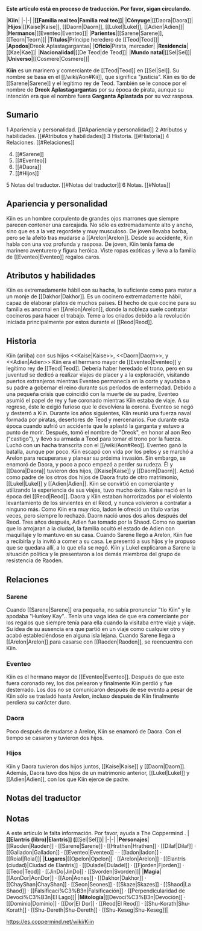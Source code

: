 **Este artículo está en proceso de traducción. Por favor, sigan circulando.**


|**Kiin**|
|-|-|
|**[[Familia real teo\|Familia real teo]]**|
|**Cónyuge**|[[Daora\|Daora]]|
|**Hijos**|[[Kaise\|Kaise]], [[Daorn\|Daorn]], [[Lukel\|Lukel]], [[Adien\|Adien]]|
|**Hermanos**|[[Eventeo\|Eventeo]]|
|**Parientes**|[[Sarene\|Sarene]], [[Teorn\|Teorn]]|
|**Títulos**|Príncipe heredero de [[Teod\|Teod]]|
|**Apodos**|Dreok Aplastagargantas|
|**Oficio**|Pirata, mercader|
|**Residencia**|[[Kae\|Kae]]|
|**Nacionalidad**|[[De Teod\|de Teod]]|
|**Mundo natal**|[[Sel\|Sel]]|
|**Universo**|[[Cosmere\|Cosmere]]|

**Kiin** es un marinero y comerciante de [[Teod\|Teod]] en [[Sel\|Sel]]. Su nombre se basa en el [[/wiki/Aon#Kii]], que significa "justicia". Kiin es tío de [[Sarene\|Sarene]] y el legítimo rey de Teod. También se le conoce por el nombre de **Dreok Aplastagargantas** por su época de pirata, aunque su intención era que el nombre fuera **Garganta Aplastada** por su voz rasposa.

## Sumario

1 Apariencia y personalidad. [[#Apariencia y personalidad]] 
2 Atributos y habilidades. [[#Atributos y habilidades]] 
3 Historia. [[#Historia]] 
4 Relaciones. [[#Relaciones]] 

4. [[#Sarene]] 
4. [[#Eventeo]] 
4. [[#Daora]] 
4. [[#Hijos]] 


5 Notas del traductor. [[#Notas del traductor]] 
6 Notas. [[#Notas]] 


## Apariencia y personalidad
Kiin es un hombre corpulento de grandes ojos marrones que siempre parecen contener una carcajada. No sólo es extremadamente alto y ancho, sino que es a la vez regordete y muy musculoso. De joven llevaba barba, pero se la afeitó tras mudarse a [[Arelon\|Arelon]]. Desde su accidente, Kiin habla con una voz profunda y rasposa.
De joven, Kiin tenía fama de marinero aventurero y figura heróica. Viste ropas exóticas y lleva a la familia de [[Eventeo\|Eventeo]] regalos caros.

## Atributos y habilidades
Kiin es extremadamente hábil con su hacha, lo suficiente como para matar a un monje de [[Dakhor\|Dakhor]].
Es un cocinero extremadamente hábil, capaz de elaborar platos de muchos países. El hecho de que cocine para su familia es anormal en [[Arelon\|Arelon]], donde la nobleza suele contratar cocineros para hacer el trabajo. Teme a los criados debido a la revolución iniciada principalmente por estos durante el [[Reod\|Reod]].

## Historia
  Kiin (ariiba) con sus hijos <<Kaise\|Kaise>>, <<Daorn\|Daorn>>, y <<Adien\|Adien>>
Kiin era el hermano mayor de [[Eventeo\|Eventeo]] y legítimo rey de [[Teod\|Teod]]. Debería haber heredado el trono, pero en su juventud se dedicó a realizar viajes de placer y a la exploración, visitando puertos extranjeros mientras Eventeo permanecía en la corte y ayudaba a su padre a gobernar el reino durante sus períodos de enfermedad. Debido a una pequeña crisis que coincidió con la muerte de su padre, Eventeo asumió el papel de rey y fue coronado mientras Kiin estaba de viaje. A su regreso, éste le exigió furioso que le devolviera la corona. Eventeo se negó y desterró a Kiin.
Durante los años siguientes, Kiin reunió una fuerza naval formada por piratas, desertores de Teod y mercenarios. Fue durante esta época cuando sufrió un accidente que le aplastó la garganta y estuvo a punto de morir. Después, tomó el nombre de "Dreok", en honor al aon Reo ("castigo"), y llevó su armada a Teod para tomar el trono por la fuerza. Luchó con un hacha transcrita con el [[/wiki/Aon#Reo]].
Eventeo ganó la batalla, aunque por poco. Kiin escapó con vida por los pelos y se marchó a Arelon para recuperarse y planear su próxima invasión. Sin embargo, se enamoró de Daora, y poco a poco empezó a perder su rudeza. Él y [[Daora\|Daora]] tuvieron dos hijos, [[Kaise\|Kaise]] y [[Daorn\|Daorn]]. Actuó como padre de los otros dos hijos de Daora fruto de otro matrimonio, [[Lukel\|Lukel]] y [[Adien\|Adien]]. Kiin se convirtió en comerciante y utilizando la experiencia de sus viajes, tuvo mucho éxito.
Kaise nació en la época del [[Reod\|Reod]]. Daora y Kiin estaban horrorizados por el violento levantamiento de los sirvientes en el Reod, y nunca volvieron a contratar a ninguno más. Como Kiin era muy rico, Iadon le ofreció un título varias veces, pero siempre lo rechazó. Daorn nació unos dos años después del Reod. Tres años después, Adien fue tomado por la Shaod. Como no querían que lo arrojaran a la ciudad, la familia ocultó el estado de Adien con maquillaje y lo mantuvo en su casa.
Cuando Sarene llegó a Arelon, Kiin fue a recibirla y la invitó a comer a su casa. Le presentó a sus hijos y le propuso que se quedara allí, a lo que ella se negó. Kiin y Lukel explicaron a Sarene la situación política y le presentaron a los demás miembros del grupo de resistencia de Raoden.

## Relaciones
### Sarene
Cuando [[Sarene\|Sarene]] era pequeña, no sabía pronunciar "tío Kiin" y le apodaba "Hunkey Kay".. Tenía una vaga idea de que era comerciante por los regalos que siempre tenía para ella cuando la visitaba entre viaje y viaje. Su idea de su ausencia era que partió en un viaje como cualquier otro y acabó estableciéndose en alguna isla lejana. Cuando Sarene llega a [[Arelon\|Arelon]] para casarse con [[Raoden\|Raoden]], se reencuentra con Kiin.

### Eventeo
Kiin es el hermano mayor de [[Eventeo\|Eventeo]]. Después de que este fuera coronado rey, los dos pelearon y finalmente Kiin perdió y fue desterrado. Los dos no se comunicaron después de ese evento a pesar de Kiin sólo se trasladó hasta Arelon, incluso después de Kiin finalmente perdiera su carácter duro.

### Daora
Poco después de mudarse a Arelon, Kiin se enamoró de Daora. Con el tiempo se casaron y tuvieron dos hijos.

### Hijos
Kiin y Daora tuvieron dos hijos juntos, [[Kaise\|Kaise]] y [[Daorn\|Daorn]]. Además, Daora tuvo dos hijos de un matrimonio anterior, [[Lukel\|Lukel]] y [[Adien\|Adien]], con los que Kiin ejerce de padre.

## Notas del traductor

## Notas

A este artículo le falta información. Por favor, ayuda a The Coppermind .
|**[[Elantris (libro)\|Elantris]] (**[[Sel\|Sel]]**)**|
|-|-|
|**Personajes**|[[Raoden\|Raoden]] · [[Sarene\|Sarene]] · [[Hrathen\|Hrathen]] · [[Dilaf\|Dilaf]] · [[Galladon\|Galladon]] · [[Eventeo\|Eventeo]] ·  · [[Iadon\|Iadon]] · [[Roial\|Roial]]|
|**Lugares**|[[Opelon\|Opelon]] · [[Arelon\|Arelon]] · [[Elantris (ciudad)\|Ciudad de Elantris]] · [[Duladel\|Duladel]] · [[Fjorden\|Fjorden]] · [[Teod\|Teod]] · [[JinDo\|JinDo]] · [[Svorden\|Svorden]]|
|**Magia**|[[AonDor\|AonDor]] · [[Aon\|Aones]] · [[Dakhor\|Dakhor]] · [[ChayShan\|ChayShan]] · [[Seon\|Seones]] · [[Skaze\|Skazes]] · [[Shaod\|La Shaod]] · [[Falsificaci%C3%B3n\|Falsificación]] · [[Perpendicularidad de Devoci%C3%B3n\|El Lago]]|
|**Mitología**|[[Devoci%C3%B3n\|Devoción]] · [[Dominio\|Dominio]] · [[Dor\|El Dor]] · [[Reod\|El Reod]] · [[Shu-Korath\|Shu-Korath]] · [[Shu-Dereth\|Shu-Dereth]] · [[Shu-Keseg\|Shu-Keseg]]|



https://es.coppermind.net/wiki/Kiin